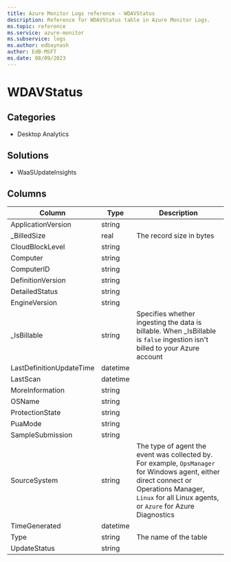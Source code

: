 ```yaml
---
title: Azure Monitor Logs reference - WDAVStatus
description: Reference for WDAVStatus table in Azure Monitor Logs.
ms.topic: reference
ms.service: azure-monitor
ms.subservice: logs
ms.author: edbaynash
author: EdB-MSFT
ms.date: 08/09/2023
---
```


# WDAVStatus



## Categories

- Desktop Analytics
## Solutions

- WaaSUpdateInsights




## Columns

| Column | Type | Description |
|---|---|---|
| ApplicationVersion | string |   |
| _BilledSize | real | The record size in bytes |
| CloudBlockLevel | string |   |
| Computer | string |   |
| ComputerID | string |   |
| DefinitionVersion | string |   |
| DetailedStatus | string |   |
| EngineVersion | string |   |
| _IsBillable | string | Specifies whether ingesting the data is billable. When _IsBillable is `false` ingestion isn't billed to your Azure account |
| LastDefinitionUpdateTime | datetime |   |
| LastScan | datetime |   |
| MoreInformation | string |   |
| OSName | string |   |
| ProtectionState | string |   |
| PuaMode | string |   |
| SampleSubmission | string |   |
| SourceSystem | string | The type of agent the event was collected by. For example, `OpsManager` for Windows agent, either direct connect or Operations Manager, `Linux` for all Linux agents, or `Azure` for Azure Diagnostics |
| TimeGenerated | datetime |   |
| Type | string | The name of the table |
| UpdateStatus | string |   |
